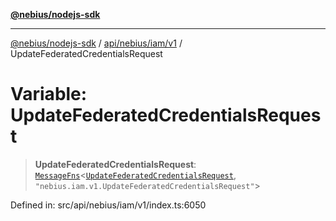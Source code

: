 [**@nebius/nodejs-sdk**](../../../../../README.md)

***

[@nebius/nodejs-sdk](../../../../../README.md) / [api/nebius/iam/v1](../README.md) / UpdateFederatedCredentialsRequest

# Variable: UpdateFederatedCredentialsRequest

> **UpdateFederatedCredentialsRequest**: [`MessageFns`](../../../../../runtime/protos/core/interfaces/MessageFns.md)\<[`UpdateFederatedCredentialsRequest`](../interfaces/UpdateFederatedCredentialsRequest.md), `"nebius.iam.v1.UpdateFederatedCredentialsRequest"`\>

Defined in: src/api/nebius/iam/v1/index.ts:6050
